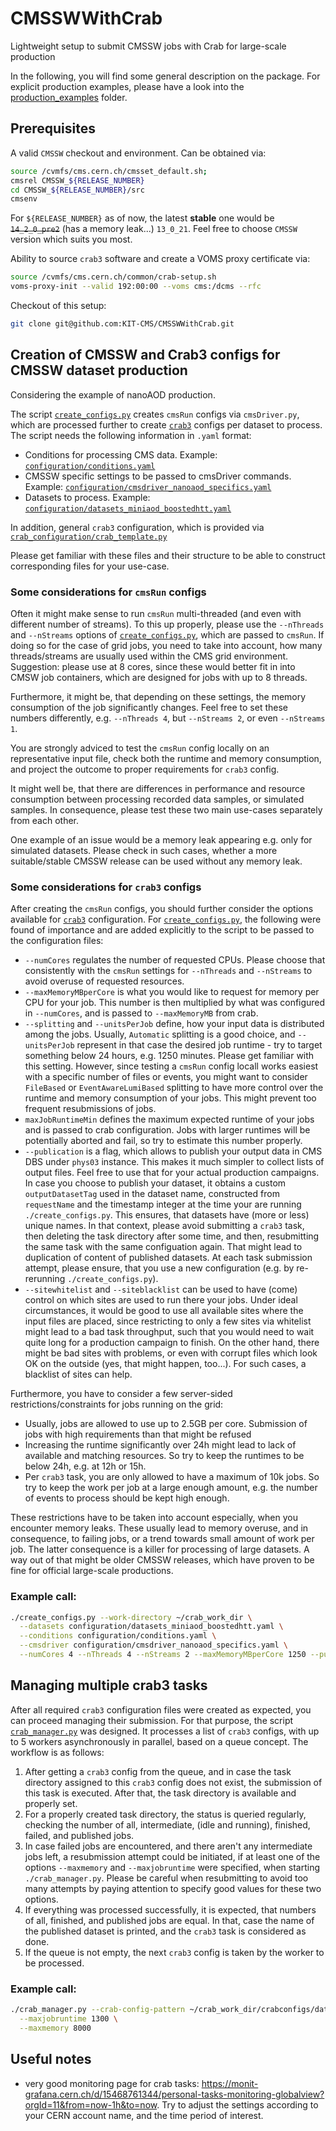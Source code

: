 # CMSSWWithCrab
Lightweight setup to submit CMSSW jobs with Crab for large-scale production

In the following, you will find some general description on the package.
For explicit production examples, please have a look into the [production_examples](production_examples) folder.

## Prerequisites

A valid `CMSSW` checkout and environment. Can be obtained via:

```bash
source /cvmfs/cms.cern.ch/cmsset_default.sh;
cmsrel CMSSW_${RELEASE_NUMBER}
cd CMSSW_${RELEASE_NUMBER}/src
cmsenv
```

For `${RELEASE_NUMBER}` as of now, the latest **stable** one would be ~~`14_2_0_pre2`~~ (has a memory leak...) `13_0_21`.
Feel free to choose `CMSSW` version which suits you most.

Ability to source `crab3` software and create a VOMS proxy certificate via:

```bash
source /cvmfs/cms.cern.ch/common/crab-setup.sh
voms-proxy-init --valid 192:00:00 --voms cms:/dcms --rfc
```

Checkout of this setup:

```bash
git clone git@github.com:KIT-CMS/CMSSWWithCrab.git
```

## Creation of CMSSW and Crab3 configs for CMSSW dataset production

Considering the example of nanoAOD production.

The script [`create_configs.py`](create_configs.py) creates `cmsRun` configs via `cmsDriver.py`, which are processed further
to create [`crab3`](https://twiki.cern.ch/twiki/bin/view/CMSPublic/SWGuideCrab) configs per dataset to process. The script needs the following information in `.yaml` format:

* Conditions for processing CMS data. Example: [`configuration/conditions.yaml`](configuration/conditions.yaml)
* CMSSW specific settings to be passed to cmsDriver commands. Example: [`configuration/cmsdriver_nanoaod_specifics.yaml`](configuration/cmsdriver_nanoaod_specifics.yaml)
* Datasets to process. Example: [`configuration/datasets_miniaod_boostedhtt.yaml`](configuration/datasets_miniaod_boostedhtt.yaml)

In addition, general `crab3` configuration, which is provided via [`crab_configuration/crab_template.py`](crab_configuration/crab_template.py)

Please get familiar with these files and their structure to be able to construct corresponding files for your use-case.

### Some considerations for `cmsRun` configs

Often it might make sense to run `cmsRun` multi-threaded (and even with different number of streams). To this up properly, please use the `--nThreads` and `--nStreams`
options of [`create_configs.py`](create_configs.py), which are passed to `cmsRun`. If doing so for the case of grid jobs, you need to take into account,
how many threads/streams are usually used within the CMS grid environment. Suggestion: please use at 8 cores, since these would better fit in into CMSW job containers,
which are designed for jobs with up to 8 threads.

Furthermore, it might be, that depending on these settings, the memory consumption of the job significantly changes.
Feel free to set these numbers differently, e.g. `--nThreads 4`, but `--nStreams 2`, or even `--nStreams 1`.

You are strongly adviced to test the `cmsRun` config locally on an representative input file, check both the runtime and memory consumption, and project
the outcome to proper requirements for `crab3` config.

It might well be, that there are differences in performance and resource consumption between processing recorded data samples, or simulated samples.
In consequence, please test these two main use-cases separately from each other.

One example of an issue would be a memory leak appearing e.g. only for simulated datasets. Please check in such cases, whether a more suitable/stable CMSSW release
can be used without any memory leak.

### Some considerations for `crab3` configs

After creating the `cmsRun` configs, you should further consider the options available for
[`crab3`](https://twiki.cern.ch/twiki/bin/view/CMSPublic/SWGuideCrab#Documentation_for_beginner_users) configuration.
For [`create_configs.py`](create_configs.py), the following were found of importance and are added explicitly to the script to be passed to the configuration files:

* `--numCores` regulates the number of requested CPUs. Please choose that consistently with the `cmsRun` settings for `--nThreads` and `--nStreams` to avoid overuse of requested resources.
* `--maxMemoryMBperCore` is what you would like to request for memory per CPU for your job. This number is then multiplied by what was configured in `--numCores`, and is passed to `--maxMemoryMB` from crab.
* `--splitting` and `--unitsPerJob` define, how your input data is distributed among the jobs. Usually, `Automatic` splitting is a good choice, and `--unitsPerJob` represent in that case the desired job runtime - try to target something below 24 hours, e.g. 1250 minutes. Please get familiar with this setting. However, since testing a `cmsRun` config locall works easiest with a specific number of files or events, you might want to consider `FileBased` or `EventAwareLumiBased` splitting to have more control over the runtime and memory consumption of your jobs. This might prevent too frequent resubmissions of jobs.
* `maxJobRuntimeMin` defines the maximum expected runtime of your jobs and is passed to crab configuration. Jobs with larger runtimes will be potentially aborted and fail, so try to estimate this number properly.
* `--publication` is a flag, which allows to publish your output data in CMS DBS under `phys03` instance. This makes it much simpler to collect lists of output files. Feel free to use that for your actual production campaigns. In case you choose to publish your dataset, it obtains a custom `outputDatasetTag` used in the dataset name, constructed from `requestName` and the timestamp integer at the time your are running `./create_configs.py`. This ensures, that datasets have (more or less) unique names. In that context, please avoid submitting a `crab3` task, then deleting the task directory after some time, and then, resubmitting the same task with the same configuation again. That might lead to duplication of content of published datasets. At each task submission attempt, please ensure, that you use a new configuration (e.g. by re-rerunning `./create_configs.py`).
* `--sitewhitelist` and `--siteblacklist` can be used to have (come) control on which sites are used to run there your jobs. Under ideal circumstances, it would be good to use all available sites where the input files are placed, since restricting to only a few sites via whitelist might lead to a bad task throughput, such that you would need to wait quite long for a production campaign to finish. On the other hand, there might be bad sites with problems, or even with corrupt files which look OK on the outside (yes, that might happen, too...). For such cases, a blacklist of sites can help.

Furthermore, you have to consider a few server-sided restrictions/constraints for jobs running on the grid:

* Usually, jobs are allowed to use up to 2.5GB per core. Submission of jobs with high requirements than that might be refused
* Increasing the runtime significantly over 24h might lead to lack of available and matching resources. So try to keep the runtimes to be below 24h, e.g. at 12h or 15h.
* Per `crab3` task, you are only allowed to have a maximum of 10k jobs. So try to keep the work per job at a large enough amount, e.g. the number of events to process should be kept high enough.

These restrictions have to be taken into account especially, when you encounter memory leaks.
These usually lead to memory overuse, and in consequence, to failing jobs, or a trend towards small amount of work per job.
The latter consequence is a killer for processing of large datasets.
A way out of that might be older CMSSW releases, which have proven to be fine for official large-scale productions.

### Example call:

```bash
./create_configs.py --work-directory ~/crab_work_dir \
  --datasets configuration/datasets_miniaod_boostedhtt.yaml \
  --conditions configuration/conditions.yaml \
  --cmsdriver configuration/cmsdriver_nanoaod_specifics.yaml \
  --numCores 4 --nThreads 4 --nStreams 2 --maxMemoryMBperCore 1250 --publication
```
## Managing multiple crab3 tasks

After all required `crab3` configuration files were created as expected, you can proceed managing their submission.
For that purpose, the script [`crab_manager.py`](crab_manager.py) was designed. It processes a list of `crab3` configs, with up to 5 workers asynchronously in parallel, based on a queue concept. The workflow is as follows:

1) After getting a `crab3` config from the queue, and in case the task directory assigned to this `crab3` config does not exist, the submission of this task is executed. After that, the task directory is available and properly set.
2) For a properly created task directory, the status is queried regularly, checking the number of all, intermediate, (idle and running), finished, failed, and published jobs.
3) In case failed jobs are encountered, and there aren't any intermediate jobs left, a resubmission attempt could be initiated, if at least one of the options `--maxmemory` and `--maxjobruntime` were specified, when starting `./crab_manager.py`. Please be careful when resubmitting to avoid too many attempts by paying attention to specify good values for these two options.
4) If everything was processed successfully, it is expected, that numbers of all, finished, and published jobs are equal. In that, case the name of the published dataset is printed, and the `crab3` task is considered as done.
5) If the queue is not empty, the next `crab3` config is taken by the worker to be processed.

### Example call:

```bash
./crab_manager.py --crab-config-pattern ~/crab_work_dir/crabconfigs/data_2018UL_singlemuon_SingleMuon_Run2018*.py \
  --maxjobruntime 1300 \
  --maxmemory 8000
```

## Useful notes

* very good monitoring page for crab tasks: https://monit-grafana.cern.ch/d/15468761344/personal-tasks-monitoring-globalview?orgId=11&from=now-1h&to=now. Try to adjust the settings according to your CERN account name, and the time period of interest.